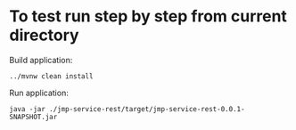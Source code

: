 # To test run step by step from current directory
Build application:
```shell
../mvnw clean install
```
Run application:
```shell
java -jar ./jmp-service-rest/target/jmp-service-rest-0.0.1-SNAPSHOT.jar
```